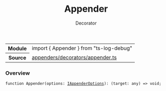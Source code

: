 <header class="symbol-info-header">    <h1 id="appender">Appender</h1>    <label class="symbol-info-type-label decorator">Decorator</label>      </header>
<section class="symbol-info">      <table class="is-full-width">        <tbody>        <tr>          <th>Module</th>          <td>            <div class="lang-typescript">                <span class="token keyword">import</span> { Appender }                 <span class="token keyword">from</span>                 <span class="token string">"ts-log-debug"</span>                            </div>          </td>        </tr>        <tr>          <th>Source</th>          <td>            <a href="https://github.com/romakita/log-debug/blob/v4.0.4/src/appenders/decorators/appender.ts#L0-L0">                appenders/decorators/appender.ts            </a>        </td>        </tr>                </tbody>      </table>    </section>

### Overview

<pre><code class="typescript-lang">function <span class="token function">Appender</span><span class="token punctuation">(</span>options<span class="token punctuation">:</span> <a href="#api/common/appenders/iappenderoptions"><span class="token">IAppenderOptions</span></a><span class="token punctuation">)</span><span class="token punctuation">:</span> <span class="token punctuation">(</span>target<span class="token punctuation">:</span> <span class="token keyword">any</span><span class="token punctuation">)</span> => <span class="token keyword">void</span><span class="token punctuation">;</span></code></pre>
